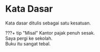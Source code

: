 # Kata Dasar

Kata dasar ditulis sebagai satu kesatuan.

???+ tip "Misal"
    Kantor pajak penuh sesak.  
    Saya pergi ke sekolah.  
    Buku itu sangat tebal.